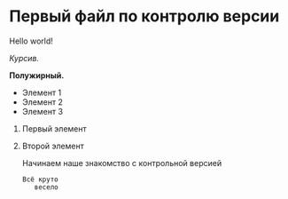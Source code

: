# Первый файл по контролю версии
Hello world!
 
*Курсив.* 

**Полужирный.**

* Элемент 1
* Элемент 2
* Элемент 3

1. Первый элемент
2. Второй элемент


   Начинаем наше знакомство с контрольной версией

       Всё круто
          весело

           